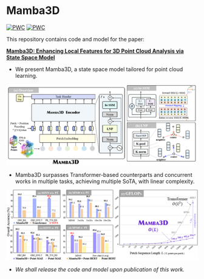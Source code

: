 # Mamba3D
[![PWC](https://img.shields.io/endpoint.svg?url=https://paperswithcode.com/badge/mamba3d-enhancing-local-features-for-3d-point/3d-point-cloud-classification-on-modelnet40)](https://paperswithcode.com/sota/3d-point-cloud-classification-on-modelnet40?p=mamba3d-enhancing-local-features-for-3d-point)
[![PWC](https://img.shields.io/endpoint.svg?url=https://paperswithcode.com/badge/mamba3d-enhancing-local-features-for-3d-point/3d-point-cloud-classification-on-scanobjectnn)](https://paperswithcode.com/sota/3d-point-cloud-classification-on-scanobjectnn?p=mamba3d-enhancing-local-features-for-3d-point)

This repository contains code and model for the paper:

[**Mamba3D: Enhancing Local Features for 3D Point Cloud Analysis via State Space Model**](https://arxiv.org/abs/2404.14966)

- We present Mamba3D, a state space model tailored for point cloud learning.
<div style="text-align: center">
<img src="media/mamba3d_total_v2.png" />
</div>

- Mamba3D surpasses Transformer-based counterparts and concurrent works in multiple tasks, achieving multiple SoTA, with linear complexity.
<div style="text-align: center">
<img src="media/flops_v2.png"  />
</div>

- *We shall release the code and model upon publication of this work.*